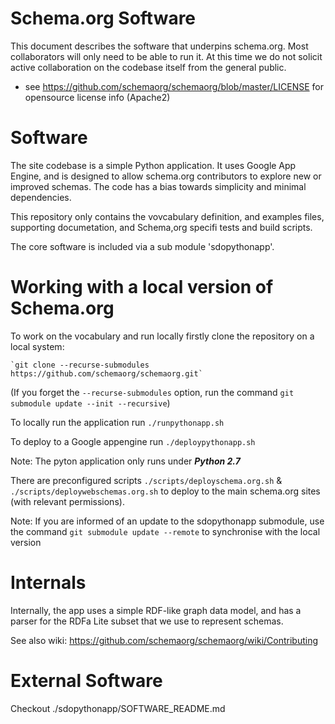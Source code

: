 
Schema.org Software
===================

This document describes the software that underpins schema.org. Most collaborators will only need to be able to run 
it. At this time we do not solicit active collaboration on the codebase itself from the general public.

* see https://github.com/schemaorg/schemaorg/blob/master/LICENSE for opensource license info (Apache2)

Software 
========

The site codebase is a simple Python application. It uses Google App Engine, and is designed to allow schema.org contributors to explore new or improved schemas. The code has a bias towards simplicity and minimal dependencies.

This repository only contains the vovcabulary definition, and examples files, supporting documetation, and Schema,org specifi tests and build scripts.

The core software is included via a sub module 'sdopythonapp'. 

Working with a local version of Schema.org
==========================================

To work on the vocabulary and run locally firstly clone the repository on a local system:

    `git clone --recurse-submodules https://github.com/schemaorg/schemaorg.git`
    
(If you forget the `--recurse-submodules` option, run the command `git submodule update --init --recursive`)

To locally run the application run `./runpythonapp.sh`

To deploy to a Google appengine run `./deploypythonapp.sh`

Note: The pyton application only runs under **_Python 2.7_**

There are preconfigured scripts `./scripts/deployschema.org.sh` & `./scripts/deploywebschemas.org.sh` to deploy to the main schema.org sites (with relevant permissions).

Note: If you are informed of an update to the sdopythonapp submodule, use the command `git submodule update --remote` to synchronise with the local version 


Internals
=========

Internally, the app uses a simple RDF-like graph data model, and has a parser for 
the RDFa Lite subset that we use to represent schemas. 

See also wiki: https://github.com/schemaorg/schemaorg/wiki/Contributing

External Software
=================

Checkout ./sdopythonapp/SOFTWARE_README.md 

